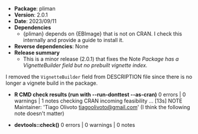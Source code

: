 * **Package**: pliman
* **Version**: 2.0.1
* **Date**: 2023/09/11
* **Dependencies**
   - {pliman} depends on {EBImage} that is not on CRAN. I check this internally and provide a guide to install it. 
* **Reverse dependencies**: None
* **Release summary**
   - This is a minor release (2.0.1) that fixes the Note *Package has a VignetteBuilder field but no prebuilt vignette index.*
   

I removed the `VignetteBuilder` field from DESCRIPTION file since there is no longer a vignete build in the package.
   
   
* **R CMD check results (run with --run-donttest --as-cran)**
0 errors | 0 warnings | 1 notes
checking CRAN incoming feasibility ... [13s] NOTE 
Maintainer: 'Tiago Olivoto <tiagoolivoto@gmail.com>' (I think the following note doesn't matter)

* **devtools::check()**
0 errors | 0 warnings | 0 notes
